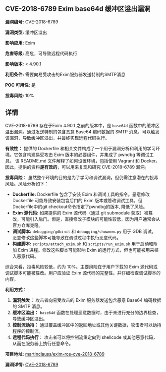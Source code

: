 ## CVE-2018-6789 Exim base64d 缓冲区溢出漏洞

**漏洞编号:** CVE-2018-6789

**漏洞类型:** 缓冲区溢出

**影响应用:** Exim

**危害等级:** 高危，可导致远程代码执行

**影响版本:** < 4.90.1

**利用条件:** 需要向易受攻击的Exim服务器发送特制的SMTP消息

**POC 可用性:** 是

**投毒风险:** 10%

## 详情

CVE-2018-6789 存在于Exim 4.90.1 之前的版本中，是 `base64d` 函数中的缓冲区溢出漏洞。通过发送特制的包含恶意 Base64 编码数据的 SMTP 消息，可以触发该漏洞，导致缓冲区溢出，并最终实现远程代码执行。

**有效性：**
提供的 Dockerfile 和相关文件构成了一个用于漏洞分析和利用的学习环境。它包含构建易受攻击 Exim 版本的必要组件，并集成了 pwndbg 等调试工具。 该 README.md 文件解释了如何设置环境，包括使用 Vagrant 和 Docker。因此，提供的资料**是有效的**，可以用来复现和研究 CVE-2018-6789 漏洞。

**投毒风险：**
虽然整个环境的目的是为了学习和调试漏洞，但仍需注意潜在的投毒风险。风险分析如下：
*   **Dockerfile:** Dockerfile 包含了安装 Exim 和调试工具的指令。恶意修改 Dockerfile 可能导致安装包含后门的 Exim 版本或篡改调试工具，但Dockerfile中的git checkout命令指定了pwndbg的版本, 降低了风险。
*   **Exim 源代码:**  如果提供的 Exim 源代码（通过 git submodule 获取）被篡改，可能引入后门。但是，直接修改子模块的可能性较低，因为用户通常会从官方仓库克隆。
*   **调试脚本:** `debugging/gdbinit` 和 `debugging/showmem.py` 用于 GDB 调试。 恶意修改这些脚本可能导致在调试过程中执行恶意代码。
*   **构建脚本:** `scripts/attach_exim.sh` 和 `scripts/run_exim.sh` 用于启动和附加 Exim 进程。修改这些脚本可能影响 Exim 的运行方式，但也可能被用来植入恶意代码。

综合来看，投毒风险较低，约为 10%。主要风险在于用户下载的 Exim 源代码或调试脚本可能被篡改。用户应验证 Exim 源代码的完整性，并仔细检查调试脚本的内容。

**利用方式：**
1.  **漏洞触发：** 攻击者向易受攻击的 Exim 服务器发送包含恶意 Base64 编码数据的 SMTP 消息。
2.  **缓冲区溢出：** `base64d` 函数在处理恶意数据时，由于未进行充分的边界检查，导致缓冲区溢出。
3.  **控制流劫持：** 通过覆盖缓冲区中的返回地址或其他关键数据，攻击者可以劫持程序的控制流。
4.  **远程代码执行：** 攻击者可以将控制流重定向到 shellcode 或其他恶意代码，从而在服务器上执行任意命令。

**项目地址:** [martinclauss/exim-rce-cve-2018-6789](https://github.com/martinclauss/exim-rce-cve-2018-6789)

**漏洞详情:** [CVE-2018-6789](https://nvd.nist.gov/vuln/detail/CVE-2018-6789)